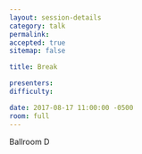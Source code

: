 ```yaml
---
layout: session-details
category: talk
permalink:
accepted: true
sitemap: false

title: Break

presenters:
difficulty:

date: 2017-08-17 11:00:00 -0500
room: full
---
```

Ballroom D
